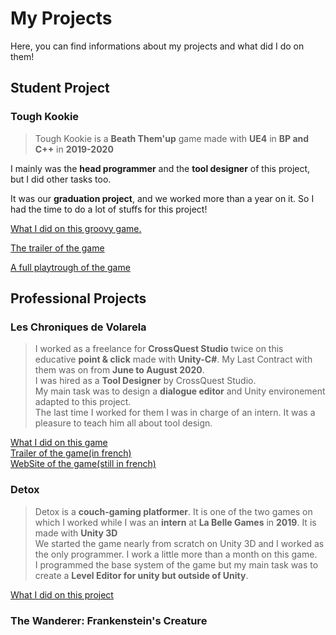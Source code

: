 # My Projects

Here, you can find informations about my projects and what did I do on them! 

## Student Project 
### Tough Kookie
> Tough Kookie is a **Beath Them'up** game made with **UE4** in **BP and C++** in **2019-2020**

I mainly was the **head programmer** and the **tool designer** of this project, but I did other tasks too. 

It was our **graduation project**, and we worked more than a year on it. So I had the time to do a lot of stuffs for this project!   

[What I did on this groovy game.](nulpart) 

[The trailer of the game](https://www.youtube.com/watch?v=OYH15Qfyvc4)

[A full playtrough of the game](https://www.youtube.com/watch?v=TI5NTqJ_x2w)

## Professional Projects
### Les Chroniques de Volarela
> I worked as a freelance for **CrossQuest Studio** twice on this educative **point & click** made with **Unity-C#**. My Last Contract with them was on from **June to August 2020**.  
I was hired as a **Tool Designer** by CrossQuest Studio.  
My main task was to design a **dialogue editor** and Unity environement adapted to this project.  
The last time I worked for them I was in charge of an intern. It was a pleasure to teach him all about tool design.  

[What I did on this game](nothing.com)  
[Trailer of the game(in french)](https://www.youtube.com/watch?v=JaBq8_KsXBI)  
[WebSite of the game(still in french)](https://www.volarela.com/)  

### Detox
> Detox is a **couch-gaming platformer**. It is one of the two games on which I worked while I was an **intern** at **La Belle Games** in **2019**. It is made with **Unity 3D**  
We started the game nearly from scratch on Unity 3D and I worked as the only programmer. I work a little more than a month on this game.  
I programmed the base system of the game but my main task was to create a **Level Editor for unity but outside of Unity**.

[What I did on this project](nothing.com)

### The Wanderer: Frankenstein's Creature
>